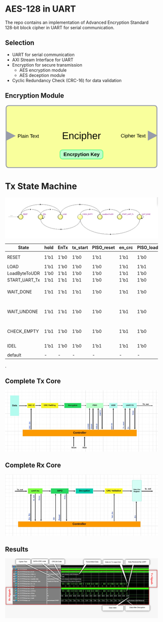 # AES-128 in UART 
The repo contains an implementation of Advanced Encryption Standard 128-bit block cipher in UART for serial communication.
## Selection 
+ UART for serial communication
+ AXI Stream Interface for UART 
+ Encryption for secure transmission
  + AES encryption module
  + AES deception module
+ Cyclic Redundancy Check (CRC-16) for data validation

##  Encryption Module
![Takes 128Bit text input and generate cipher text of the same length](images/enryption.png)


# Tx State Machine 
![image1](https://github.com/Muslim-314/AES_over_UART/blob/main/images/State_Machine.png)

| **State**      | **hold** | **EnTx** | **tx_start** | **PISO_reset** | **en_crc** | **PISO_load** | **EN_UDR** | **Next State** |
|----------------|----------|----------|--------------|----------------|------------|---------------|------------|----------------|
| RESET          | 1'b1     | 1'b0     | 1'b0         | 1'b1           | 1'b1       | 1'b0          | 1'b0       | (start) ? LOAD : IDEL |
| LOAD           | 1'b1     | 1'b0     | 1'b0         | 1'b0           | 1'b1       | 1'b1          | 1'b0       | LoadByteToUDR  |
| LoadByteToUDR  | 1'b0     | 1'b1     | 1'b0         | 1'b0           | 1'b1       | 1'b0          | 1'b0       | START_UART_Tx  |
| START_UART_Tx  | 1'b1     | 1'b1     | 1'b1         | 1'b0           | 1'b1       | 1'b0          | 1'b1       | WAIT_DONE      |
| WAIT_DONE      | 1'b1     | 1'b1     | 1'b1         | 1'b0           | 1'b1       | 1'b0          | 1'b1       | (Done) ? WAIT_UNDONE : WAIT_DONE |
| WAIT_UNDONE    | 1'b1     | 1'b1     | 1'b0         | 1'b0           | 1'b1       | 1'b0          | 1'b1       | (!Done) ? CHECK_EMPTY : WAIT_UNDONE |
| CHECK_EMPTY    | 1'b1     | 1'b0     | 1'b0         | 1'b0           | 1'b1       | 1'b0          | 1'b0       | PISO_empty ? IDEL : LoadByteToUDR |
| IDEL           | 1'b1     | 1'b0     | 1'b0         | 1'b1           | 1'b1       | 1'b0          | 1'b0       | start ? LOAD : IDEL |
| default        | -        | -        | -            | -              | -          | -             | -          | RESET          |


.
## Complete Tx Core
![image](https://github.com/Muslim-314/AES_over_UART/blob/main/images/Tx.jpeg)

## Complete Rx Core
![image](https://github.com/Muslim-314/AES_over_UART/blob/main/images/Rx.jpeg)

## Results
![image](https://github.com/Muslim-314/AES_over_UART/blob/main/images/WAVE_OUTPUT.png)

